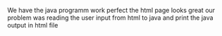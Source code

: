We have the java programm work perfect
the html page looks great
our problem was reading the user input from html to java and print the java output in html file
